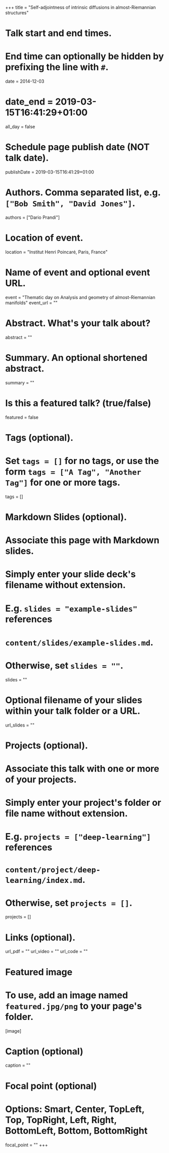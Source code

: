 +++
title = "Self-adjointness of intrinsic diffusions in almost-Riemannian structures"

# Talk start and end times.
#   End time can optionally be hidden by prefixing the line with `#`.
date = 2014-12-03
# date_end = 2019-03-15T16:41:29+01:00
all_day = false

# Schedule page publish date (NOT talk date).
publishDate = 2019-03-15T16:41:29+01:00

# Authors. Comma separated list, e.g. `["Bob Smith", "David Jones"]`.
authors = ["Dario Prandi"]

# Location of event.
location = "Institut Henri Poincaré, Paris, France"

# Name of event and optional event URL.
event = "Thematic day on Analysis and geometry of almost-Riemannian manifolds"
event_url = ""

# Abstract. What's your talk about?
abstract = ""

# Summary. An optional shortened abstract.
summary = ""

# Is this a featured talk? (true/false)
featured = false

# Tags (optional).
#   Set `tags = []` for no tags, or use the form `tags = ["A Tag", "Another Tag"]` for one or more tags.
tags = []

# Markdown Slides (optional).
#   Associate this page with Markdown slides.
#   Simply enter your slide deck's filename without extension.
#   E.g. `slides = "example-slides"` references 
#   `content/slides/example-slides.md`.
#   Otherwise, set `slides = ""`.
slides = ""

# Optional filename of your slides within your talk folder or a URL.
url_slides = ""

# Projects (optional).
#   Associate this talk with one or more of your projects.
#   Simply enter your project's folder or file name without extension.
#   E.g. `projects = ["deep-learning"]` references 
#   `content/project/deep-learning/index.md`.
#   Otherwise, set `projects = []`.
projects = []

# Links (optional).
url_pdf = ""
url_video = ""
url_code = ""

# Featured image
# To use, add an image named `featured.jpg/png` to your page's folder. 
[image]
  # Caption (optional)
  caption = ""

  # Focal point (optional)
  # Options: Smart, Center, TopLeft, Top, TopRight, Left, Right, BottomLeft, Bottom, BottomRight
  focal_point = ""
+++

